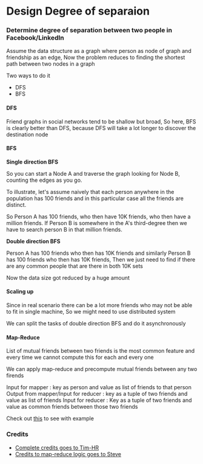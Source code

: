 # Design Degree of separaion

### Determine degree of separation between two people in Facebook/LinkedIn

Assume the data structure as a graph where person as node of graph and friendship as an edge, Now the problem reduces to finding the shortest path between two nodes in a graph

Two ways to do it

* DFS
* BFS

#### DFS

Friend graphs in social networks tend to be shallow but broad, So here, BFS is clearly better than DFS, because DFS will take a lot longer to discover the destination node

#### BFS

**Single direction BFS**

So you can start a Node A and traverse the graph looking for Node B, counting the edges as you go.

To illustrate, let's assume naively that each person anywhere in the population has 100 friends and in this particular case all the friends are distinct.

So Person A has 100 friends, who then have 10K friends, who then have a million friends. If Person B is somewhere in the A's third-degree then we have to search person B in that million friends.

**Double direction BFS**

Person A has 100 friends who then has 10K friends and similarly Person B has 100 friends who then has 10K friends, Then we just need to find if there are any common people that are there in both 10K sets

Now the data size got reduced by a huge amount

#### Scaling up

Since in real scenario there can be a lot more friends who may not be able to fit in single machine, So we might need to use distributed system

We can split the tasks of double direction BFS and do it asynchronously

#### Map-Reduce

List of mutual friends between two friends is the most common feature and every time we cannot compute this for each and every one

We can apply map-reduce and precompute mutual friends between any two firends

Input for mapper : key as person and value as list of friends to that person
Output from mapper/Input for reducer : key as a tuple of two friends and value as list of friends
Input for reducer : Key as a tuple of two friends and value as common friends between those two friends

Check out [this](http://stevekrenzel.com/finding-friends-with-mapreduce) to see with example

### Credits

* [Complete credits goes to Tim-HR](https://github.com/tim-hr/stuff/wiki/System-design:-Calculate-degrees-of-separation)
* [Credits to map-reduce logic goes to Steve](http://stevekrenzel.com/finding-friends-with-mapreduce)